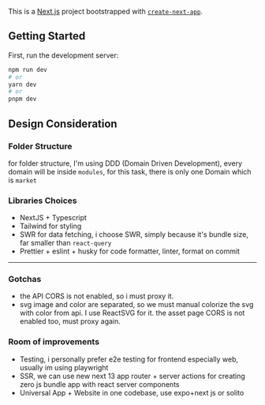 This is a [Next.js](https://nextjs.org/) project bootstrapped with [`create-next-app`](https://github.com/vercel/next.js/tree/canary/packages/create-next-app).

## Getting Started

First, run the development server:

```bash
npm run dev
# or
yarn dev
# or
pnpm dev
```

## Design Consideration

### Folder Structure

for folder structure, I'm using DDD (Domain Driven Development), every domain will be inside `modules`, for this task, there is only one Domain which is `market`

### Libraries Choices

- NextJS + Typescript
- Tailwind for styling
- SWR for data fetching, i choose SWR, simply because it's bundle size, far smaller than `react-query`
- Prettier + eslint + husky for code formatter, linter, format on commit

---

### Gotchas

- the API CORS is not enabled, so i must proxy it.
- svg image and color are separated, so we must manual colorize the svg with color from api. I use ReactSVG for it. the asset page CORS is not enabled too, must proxy again.

### Room of improvements

- Testing, i personally prefer e2e testing for frontend especially web, usually im using playwright
- SSR, we can use new next 13 app router + server actions for creating zero js bundle app with react server components
- Universal App + Website in one codebase, use expo+next js or solito
